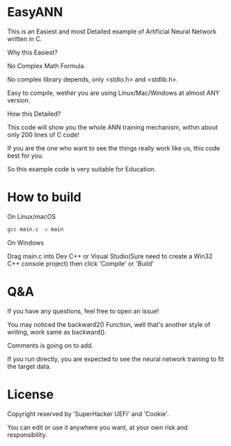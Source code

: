 # EasyANN

This is an Easiest and most Detailed example of Artificial Neural Network written in C.

Why this Easiest?

No Complex Math Formula.

No complex library depends, only <stdio.h> and <stdlib.h>.

Easy to compile, wether you are using Linux/Mac/Windows at almost ANY version.

How this Detailed?

This code will show you the whole ANN training mechanism, within about only 200 lines of C code!

If you are the one who want to see the things really work like us, this code best for you.

So this example code is very suitable for Education.

# How to build

On Linux/macOS

```bash
gcc main.c -o main
```
On Windows

Drag main.c into Dev C++ or Visual Studio(Sure need to create a Win32 C++ console project) then click 'Compile' or 'Build'

# Q&A

If you have any questions, feel free to open an issue!

You may noticed the backward2() Function, well that's another style of writing, work same as backward().

Comments is going on to add.

If you run directly, you are expected to see the neural network training to fit the target data.

# License

Copyright reserved by 'SuperHacker UEFI' and 'Cookie'.

You can edit or use it anywhere you want, at your own risk and responsibility.
